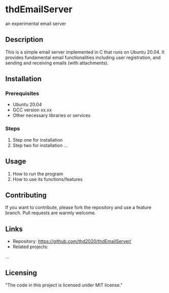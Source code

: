# thdEmailServer
an experimental email server

## Description

This is a simple email server implemented in C that runs on Ubuntu 20.04. It provides fundamental email functionalities including user registration, and sending and receiving emails (with attachments).

## Installation

### Prerequisites

- Ubuntu 20.04
- GCC version xx.xx
- Other necessary libraries or services

### Steps

1. Step one for installation
2. Step two for installation
...

## Usage 

1. How to run the program
2. How to use its functions/features

## Contributing

If you want to contribute, please fork the repository and use a feature branch. Pull requests are warmly welcome.

## Links

- Repository: https://github.com/thd2020/thdEmailServer/
- Related projects:

...

## Licensing

"The code in this project is licensed under MIT license."
